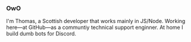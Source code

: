 ### OwO

I'm Thomas, a Scottish developer that works mainly in JS/Node. Working here—at GitHub—as a communtiy technical support enginner. At home I build dumb bots for Discord.
